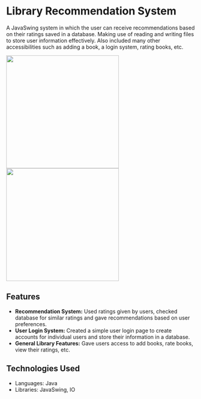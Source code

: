 # Library Recommendation System
A JavaSwing system in which the user can receive recommendations based on their ratings saved in a database. Making use of reading and writing files to store user information effectively. Also included many other accessibilities such as adding a book, a login system, rating books, etc.

<img src="https://raw.githubusercontent.com/KR1-SH/BookSystem/refs/heads/main/Photos/LBS.png" width="300px" height="300px" /> <img src="https://raw.githubusercontent.com/KR1-SH/BookSystem/refs/heads/main/Photos/LBS2.png" width="300px" height="300px" />

## Features
* **Recommendation System:** Used ratings given by users, checked database for similar ratings and gave recommendations based on user preferences.  
* **User Login System:** Created a simple user login page to create accounts for individual users and store their information in a database.  
* **General Library Features:** Gave users access to add books, rate books, view their ratings, etc. 

## Technologies Used
* Languages: Java
* Libraries: JavaSwing, IO
